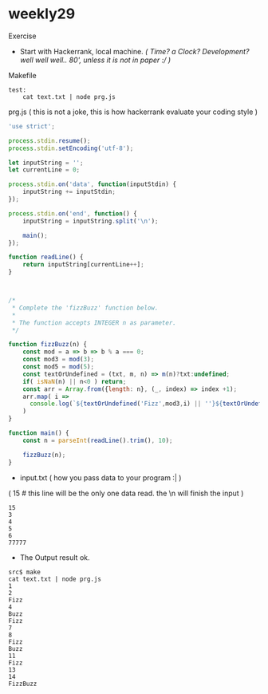 # weekly29
Exercise

- Start with Hackerrank, local machine. 
*( Time? a Clock? Development? well well well.. 80', unless it is not in paper :/ )*

Makefile
```
test:
	cat text.txt | node prg.js
```

prg.js ( this is not a joke, this is how hackerrank evaluate your coding style )
```js
'use strict';

process.stdin.resume();
process.stdin.setEncoding('utf-8');

let inputString = '';
let currentLine = 0;

process.stdin.on('data', function(inputStdin) {
    inputString += inputStdin;
});

process.stdin.on('end', function() {
    inputString = inputString.split('\n');

    main();
});

function readLine() {
    return inputString[currentLine++];
}



/*
 * Complete the 'fizzBuzz' function below.
 *
 * The function accepts INTEGER n as parameter.
 */

function fizzBuzz(n) {
    const mod = a => b => b % a === 0;
    const mod3 = mod(3);
    const mod5 = mod(5);
    const textOrUndefined = (txt, m, n) => m(n)?txt:undefined;
    if( isNaN(n) || n<0 ) return;
    const arr = Array.from({length: n}, (_, index) => index +1);
    arr.map( i => 
      console.log(`${textOrUndefined('Fizz',mod3,i) || ''}${textOrUndefined('Buzz',mod5,i) || ''}${(!mod3(i)&&!mod5(i)? i:'')}`)
    )
}

function main() {
    const n = parseInt(readLine().trim(), 10);

    fizzBuzz(n);
}
```

- input.txt ( how you pass data to your program :| )

( 15 # this line will be the only one data read. the \n will finish the input )
```
15 
3
4
5
6
77777

```
- The Output result ok.
```
src$ make
cat text.txt | node prg.js
1
2
Fizz
4
Buzz
Fizz
7
8
Fizz
Buzz
11
Fizz
13
14
FizzBuzz
```

